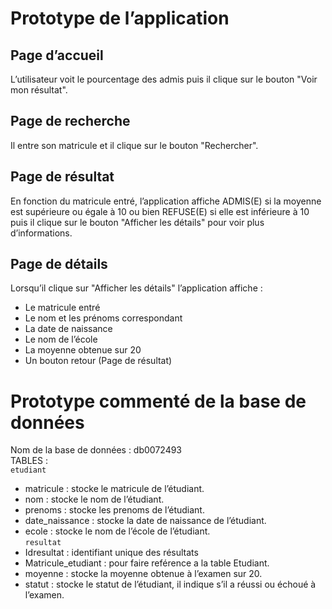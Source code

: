 # Prototype de l’application
## Page d’accueil 
L’utilisateur voit le pourcentage des admis puis il clique sur le bouton "Voir mon résultat". 

## Page de recherche 
Il entre son matricule et il clique sur le bouton "Rechercher".

## Page de résultat
En fonction du matricule entré, l’application affiche ADMIS(E) si la moyenne est supérieure ou égale à 10 ou bien REFUSE(E) si elle est inférieure à 10 
puis il clique sur le bouton "Afficher les détails" pour voir plus d’informations.

## Page de détails 
Lorsqu’il clique sur "Afficher les détails" l’application affiche : 
-	Le matricule entré
-	Le nom et les prénoms correspondant
-	La date de naissance 
-	Le nom de l’école 
-	La moyenne obtenue sur 20
-	Un bouton retour (Page de résultat)

  
# Prototype commenté de la base de données
Nom de la base de données : db0072493<br>
TABLES :<br>
`etudiant`<br>
-	matricule : stocke le matricule de l’étudiant.
-	nom : stocke le nom de l’étudiant.
-	prenoms : stocke les prenoms de l’étudiant.
-	date_naissance : stocke la date de naissance de l’étudiant.
-	ecole : stocke le nom de l’école de l’étudiant.<br>
`resultat`<br>
- Idresultat : identifiant unique des résultats
-	Matricule_etudiant : pour faire reférence a la table Etudiant.
-	moyenne : stocke la moyenne obtenue à l’examen sur 20. 
-	statut : stocke le statut de l’étudiant, il indique s’il a réussi ou échoué à l’examen. 
